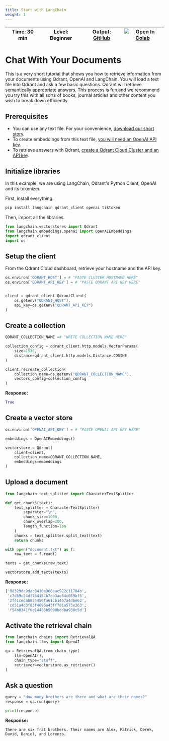 ```yaml
---
title: Start with LangChain
weight: 1
---
```


| Time: 30 min | Level: Beginner | Output: [GitHub](https://github.com/qdrant/examples) | [![Open In Colab](https://colab.research.google.com/assets/colab-badge.svg)](https://colab.research.google.com/)   |
| --- | ----------- | ----------- |----------- |

# Chat With Your Documents 

This is a very short tutorial that shows you how to retrieve information from your documents using Qdrant, OpenAI and LangChain.
You will load a text file into Qdrant and ask a few basic questions. Qdrant will retrieve semantically appropriate answers. This process is fun and we recommend you try this with all sorts of books, journal articles and other content you wish to break down efficiently.  

## Prerequisites
- You can use any text file. For your convenience, [download our short story]().
- To create embeddings from this text file, [you will need an OpenAI API key](https://help.openai.com/en/articles/4936850-where-do-i-find-my-secret-api-key). 
- To retrieve answers with Qdrant, [create a Qdrant Cloud Cluster and an API key](/documentation/cloud/create-cluster/).

## Initialize libraries

In this example, we are using LangChain, Qdrant's Python Client, OpenAI and its tokenizer.

First, install everything.

```bash
pip install langchain qdrant_client openai tiktoken
```

Then, import all the libraries. 

```python
from langchain.vectorstores import Qdrant
from langchain.embeddings.openai import OpenAIEmbeddings
import qdrant_client
import os
```

## Setup the client

From the Qdrant Cloud dashboard, retrieve your hostname and the API key. 

```python
os.environ['QDRANT_HOST'] = # "PASTE CLUSTER HOSTNAME HERE"
os.environ['QDRANT_API_KEY'] = # "PASTE QDRANT API KEY HERE"


client = qdrant_client.QdrantClient(
    os.getenv("QDRANT_HOST"),
    api_key=os.getenv("QDRANT_API_KEY")
)

```

## Create a collection

```python
QDRANT_COLLECTION_NAME =# "WRITE COLLECTION NAME HERE"

collection_config = qdrant_client.http.models.VectorParams(
    size=1536, 
    distance=qdrant_client.http.models.Distance.COSINE
)

client.recreate_collection(
    collection_name=os.getenv("QDRANT_COLLECTION_NAME"),
    vectors_config=collection_config
)
```
**Response:**

```python
True
```

## Create a vector store

```python
os.environ['OPENAI_API_KEY'] = # "PASTE OPENAI API KEY HERE"

embeddings = OpenAIEmbeddings()

vectorstore = Qdrant(
    client=client,
    collection_name=QDRANT_COLLECTION_NAME,
    embeddings=embeddings
)
```

## Upload a document

```python
from langchain.text_splitter import CharacterTextSplitter

def get_chunks(text):
    text_splitter = CharacterTextSplitter(
        separator="\n",
        chunk_size=1000,
        chunk_overlap=200,
        length_function=len
    )
    chunks = text_splitter.split_text(text)
    return chunks

with open("document.txt") as f:
    raw_text = f.read()

texts = get_chunks(raw_text)

vectorstore.add_texts(texts)
```

**Response:**

```python
['98329da9dac8410e960eac922c11784b',
 'c7d59c24df764154b7eb3ae84c059bf5',
 '2f41cedab834456fa61cb1467a4d6e62',
 'cd51a4d3f83f4696a43ff781a573e263',
 'f54b0341f6e14486b5090bddba930c5d']
```

## Activate the retrieval chain

```python
from langchain.chains import RetrievalQA
from langchain.llms import OpenAI

qa = RetrievalQA.from_chain_type(
    llm=OpenAI(),
    chain_type="stuff",
    retriever=vectorstore.as_retriever()
)
```

## Ask a question
```python
query = "How many brothers are there and what are their names?"
response = qa.run(query)

print(response)
```

**Response:**

```
There are six frat brothers. Their names are Alex, Patrick, Derek, David, Daniel, and Lorenzo.
```
